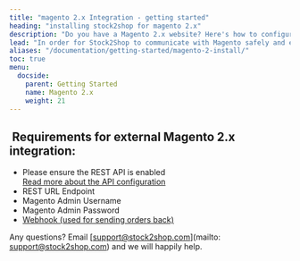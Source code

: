 ```yaml
---
title: "magento 2.x Integration - getting started"
heading: "installing stock2shop for magento 2.x"
description: "Do you have a Magento 2.x website? Here's how to configure your Magento 2.x website and set up the REST API for Stock2Shop to sync product data and orders."
lead: "In order for Stock2Shop to communicate with Magento safely and effectively, we use the standard Magento API. The Magento API is a service that allows programs such as Stock2Shop to access your website and comes stock standard with Magento."
aliases: "/documentation/getting-started/magento-2-install/"
toc: true
menu:
  docside:
    parent: Getting Started
    name: Magento 2.x
    weight: 21
---
```


##  Requirements for external Magento 2.x integration:

*   Please ensure the REST API is enabled  
    [Read more about the API configuration](https://devdocs.magento.com/guides/v2.0/rest/bk-rest.html "Magento 2.x REST API Module")
*   REST URL Endpoint
*   Magento Admin Username
*   Magento Admin Password
*   [Webhook (used for sending orders back)](https://github.com/stock2shop/magento2_module_webhook "Magento 2.x Webhook Module")
  
Any questions? Email [support@stock2shop.com](mailto: support@stock2shop.com) and we will happily help.